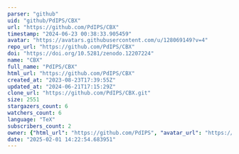 ```yaml
---
parser: "github"
uid: "github/PdIPS/CBX"
url: "https://github.com/PdIPS/CBX"
timestamp: "2024-06-23 00:38:33.905459"
avatar: "https://avatars.githubusercontent.com/u/128069149?v=4"
repo_url: "https://github.com/PdIPS/CBX"
doi: "https://doi.org/10.5281/zenodo.12207224"
name: "CBX"
full_name: "PdIPS/CBX"
html_url: "https://github.com/PdIPS/CBX"
created_at: "2023-08-23T17:39:55Z"
updated_at: "2024-06-21T17:15:29Z"
clone_url: "https://github.com/PdIPS/CBX.git"
size: 2551
stargazers_count: 6
watchers_count: 6
language: "TeX"
subscribers_count: 2
owner: {"html_url": "https://github.com/PdIPS", "avatar_url": "https://avatars.githubusercontent.com/u/128069149?v=4", "login": "PdIPS", "type": "Organization"}
date: "2025-02-01 14:22:54.683951"
---
```

